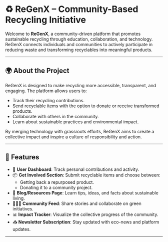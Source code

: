 # ♻️ ReGenX – Community-Based Recycling Initiative

Welcome to **ReGenX**, a community-driven platform that promotes sustainable recycling through education, collaboration, and technology. ReGenX connects individuals and communities to actively participate in reducing waste and transforming recyclables into meaningful products.

---

## 🌍 About the Project

ReGenX is designed to make recycling more accessible, transparent, and engaging. The platform allows users to:
- Track their recycling contributions.
- Send recyclable items with the option to donate or receive transformed products.
- Collaborate with others in the community.
- Learn about sustainable practices and environmental impact.

By merging technology with grassroots efforts, ReGenX aims to create a collective impact and inspire a culture of responsibility and action.

---

## 🧩 Features

- 🔁 **User Dashboard**: Track personal contributions and activity.
- 📦 **Get Involved Section**: Submit recyclable items and choose between:
  - Getting back a repurposed product.
  - Donating it to a community project.
- 📝 **Blog/Resources Page**: Learn tips, ideas, and facts about sustainable living.
- 🧑‍🤝‍🧑 **Community Feed**: Share stories and collaborate on green initiatives.
- 📊 **Impact Tracker**: Visualize the collective progress of the community.
- 📥 **Newsletter Subscription**: Stay updated with eco-news and platform updates.


---

